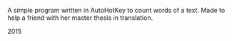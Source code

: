 A simple program written in AutoHotKey to count words of a text. Made to help a friend with her master thesis in translation. 

2015
